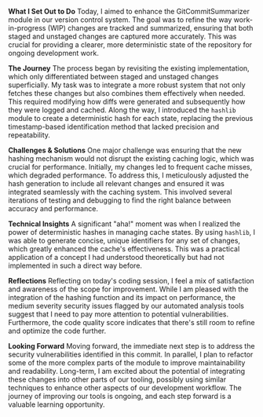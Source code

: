 **What I Set Out to Do**
Today, I aimed to enhance the GitCommitSummarizer module in our version control system. The goal was to refine the way work-in-progress (WIP) changes are tracked and summarized, ensuring that both staged and unstaged changes are captured more accurately. This was crucial for providing a clearer, more deterministic state of the repository for ongoing development work.

**The Journey**
The process began by revisiting the existing implementation, which only differentiated between staged and unstaged changes superficially. My task was to integrate a more robust system that not only fetches these changes but also combines them effectively when needed. This required modifying how diffs were generated and subsequently how they were logged and cached. Along the way, I introduced the `hashlib` module to create a deterministic hash for each state, replacing the previous timestamp-based identification method that lacked precision and repeatability.

**Challenges & Solutions**
One major challenge was ensuring that the new hashing mechanism would not disrupt the existing caching logic, which was crucial for performance. Initially, my changes led to frequent cache misses, which degraded performance. To address this, I meticulously adjusted the hash generation to include all relevant changes and ensured it was integrated seamlessly with the caching system. This involved several iterations of testing and debugging to find the right balance between accuracy and performance.

**Technical Insights**
A significant "aha!" moment was when I realized the power of deterministic hashes in managing cache states. By using `hashlib`, I was able to generate concise, unique identifiers for any set of changes, which greatly enhanced the cache's effectiveness. This was a practical application of a concept I had understood theoretically but had not implemented in such a direct way before.

**Reflections**
Reflecting on today's coding session, I feel a mix of satisfaction and awareness of the scope for improvement. While I am pleased with the integration of the hashing function and its impact on performance, the medium severity security issues flagged by our automated analysis tools suggest that I need to pay more attention to potential vulnerabilities. Furthermore, the code quality score indicates that there's still room to refine and optimize the code further.

**Looking Forward**
Moving forward, the immediate next step is to address the security vulnerabilities identified in this commit. In parallel, I plan to refactor some of the more complex parts of the module to improve maintainability and readability. Long-term, I am excited about the potential of integrating these changes into other parts of our tooling, possibly using similar techniques to enhance other aspects of our development workflow. The journey of improving our tools is ongoing, and each step forward is a valuable learning opportunity.